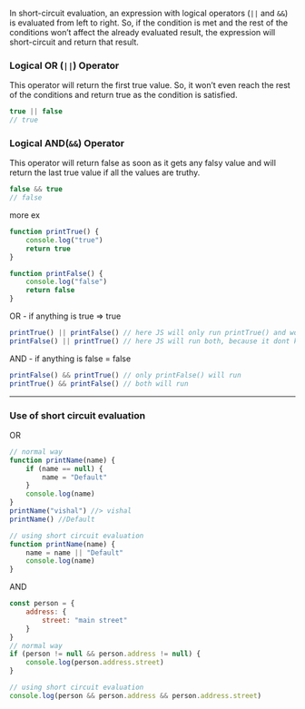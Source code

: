 In short-circuit evaluation, an expression with logical operators (`||` and `&&`) is evaluated from left to right.
So, if the condition is met and the rest of the conditions won’t affect the already evaluated result, the expression will short-circuit and return that result.

### Logical OR (`||`) Operator

This operator will return the first true value.
So, it won’t even reach the rest of the conditions and return true as the condition is satisfied.

```js
true || false
// true
```

### Logical AND(`&&`) Operator

This operator will return false as soon as it gets any falsy value and will return the last true value if all the values are truthy.

```js
false && true
// false
```

more ex

```js
function printTrue() {
    console.log("true")
    return true
}

function printFalse() {
    console.log("false")
    return false
}
```

OR - if anything is true => true

```js
printTrue() || printFalse() // here JS will only run printTrue() and won't run second.
printFalse() || printTrue() // here JS will run both, because it dont know what will be the end result
```

AND - if anything is false = false

```js
printFalse() && printTrue() // only printFalse() will run
printTrue() && printFalse() // both will run
```

---
### Use of short circuit evaluation

OR

```js
// normal way
function printName(name) {
    if (name == null) {
        name = "Default"
    }
    console.log(name)
}
printName("vishal") //> vishal
printName() //Default

// using short circuit evaluation
function printName(name) {
    name = name || "Default"
    console.log(name)
}
```

AND

```js
const person = {
    address: {
        street: "main street"
    }
}
// normal way
if (person != null && person.address != null) {
    console.log(person.address.street)
}

// using short circuit evaluation
console.log(person && person.address && person.address.street)
```